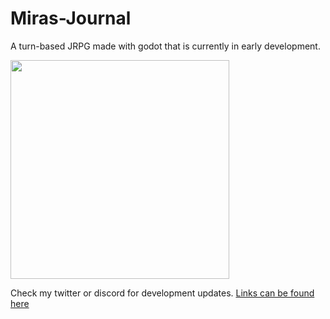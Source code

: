 # Miras-Journal
A turn-based JRPG made with godot that is currently in early development.

<img src="https://github.com/SpyrosRai/Miras-Journal/blob/main/art/splash.png" width="350">

Check my twitter or discord for development updates.
[Links can be found here](https://raidev.carrd.co)
